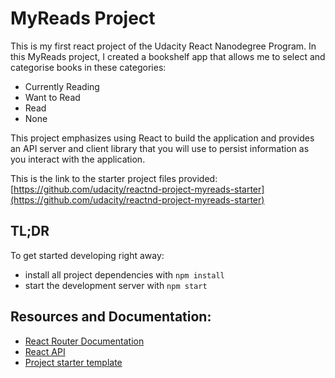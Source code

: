 # MyReads Project

This is my first react project of the Udacity React Nanodegree Program. In this MyReads project, I created a bookshelf app that allows me to select and categorise books in these categories:
* Currently Reading
* Want to Read
* Read
* None

This project emphasizes using React to build the application and provides an API server and client library that you will use to persist information as you interact with the application.

This is the link to the starter project files provided: [https://github.com/udacity/reactnd-project-myreads-starter](https://github.com/udacity/reactnd-project-myreads-starter)

## TL;DR

To get started developing right away:

* install all project dependencies with `npm install`
* start the development server with `npm start`

## Resources and Documentation:

* [React Router Documentation](https://github.com/facebookincubator/create-react-app)
* [React API](https://facebook.github.io/react/docs/react-api.html)
* [Project starter template](https://github.com/udacity/reactnd-project-myreads-starter)

